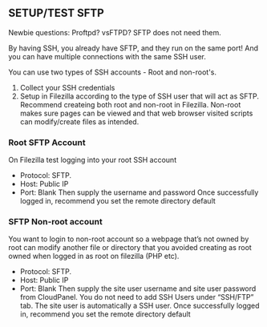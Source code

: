 
## SETUP/TEST SFTP

Newbie questions: Proftpd? vsFTPD? SFTP does not need them. 

By having SSH, you already have SFTP, and they run on the same port! And you can have multiple connections with the same SSH user.

You can use two types of SSH accounts - Root and non-root's.

1. Collect your SSH credentials
2. Setup in Filezilla according to the type of SSH user that will act as SFTP. Recommend createing both root and non-root in Filezilla. Non-root makes sure pages can be viewed and that web browser visited scripts can modify/create files as intended.

### Root SFTP Account
On Filezilla test logging into your root SSH account
- Protocol: SFTP. 
- Host: Public IP
- Port: Blank
Then supply the username and password
Once successfully logged in, recommend you set the remote directory default
### SFTP Non-root account
You want to login to non-root account so a webpage that’s not owned by root can modify another file or directory that you avoided creating as root owned when logged in as root on filezilla (PHP etc).
- Protocol: SFTP. 
- Host: Public IP
- Port: Blank
Then supply the site user username and site user password from CloudPanel. You do not need to add SSH Users under “SSH/FTP” tab. The site user is automatically a SSH user.
Once successfully logged in, recommend you set the remote directory default

